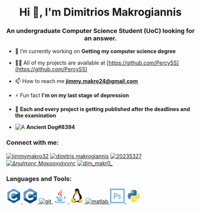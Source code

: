 <h1 align="center">Hi 👋, I'm Dimitrios Makrogiannis</h1>
<h3 align="center">An undergraduate Computer Science Student (UoC) looking for an answer.</h3>

- 🔭 I’m currently working on **Getting my computer science degree**

- 👨‍💻 All of my projects are available at [https://github.com/PercySS](https://github.com/PercySS)

- 📫 How to reach me **jimmy.makro24@gmail.com**

- ⚡ Fun fact **I'm on my last stage of depression**

- 💬 **Each and every project is getting published after the deadlines and the examination**

- <a href="https://discord.gg" target="blank"><img align="left" src="https://raw.githubusercontent.com/rahuldkjain/github-profile-readme-generator/master/src/images/icons/Social/discord.svg" alt="Ancient Dog#8394" height="20" width="30" /></a>**Ancient Dog#8394**

<h3 align="left">Connect with me:</h3>
<p align="left">
<a href="https://twitter.com/JimmyMakro32" target="blank"><img align="center" src="https://raw.githubusercontent.com/rahuldkjain/github-profile-readme-generator/master/src/images/icons/Social/twitter.svg" alt="jimmymakro32" height="30" width="40" /></a>
<a href="https://www.linkedin.com/in/dimitris-makrogiannis-95033b243/" target="blank"><img align="center" src="https://raw.githubusercontent.com/rahuldkjain/github-profile-readme-generator/master/src/images/icons/Social/linked-in-alt.svg" alt="dimitris makrogiannis" height="30" width="40" /></a>
<a href="https://stackoverflow.com/users/20235327" target="blank"><img align="center" src="https://raw.githubusercontent.com/rahuldkjain/github-profile-readme-generator/master/src/images/icons/Social/stack-overflow.svg" alt="20235327" height="30" width="40" /></a>
<a href="https://www.facebook.com/profile.php?id=100011068027993" target="blank"><img align="center" src="https://raw.githubusercontent.com/rahuldkjain/github-profile-readme-generator/master/src/images/icons/Social/facebook.svg" alt="Δημήτρης Μακρογιάννης" height="30" width="40" /></a>
<a href="https://instagram.com/dim_makr0_" target="blank"><img align="center" src="https://raw.githubusercontent.com/rahuldkjain/github-profile-readme-generator/master/src/images/icons/Social/instagram.svg" alt="dim_makr0_" height="30" width="40" /></a>

</p>

<h3 align="left">Languages and Tools:</h3>
<p align="left"> <a href="https://www.cprogramming.com/" target="_blank" rel="noreferrer"> <img src="https://raw.githubusercontent.com/devicons/devicon/master/icons/c/c-original.svg" alt="c" width="40" height="40"/> </a> <a href="https://www.w3schools.com/cpp/" target="_blank" rel="noreferrer"> <img src="https://raw.githubusercontent.com/devicons/devicon/master/icons/cplusplus/cplusplus-original.svg" alt="cplusplus" width="40" height="40"/> </a> <a href="https://git-scm.com/" target="_blank" rel="noreferrer"> <img src="https://www.vectorlogo.zone/logos/git-scm/git-scm-icon.svg" alt="git" width="40" height="40"/> </a> <a href="https://www.java.com" target="_blank" rel="noreferrer"> <img src="https://raw.githubusercontent.com/devicons/devicon/master/icons/java/java-original.svg" alt="java" width="40" height="40"/> </a> <a href="https://www.linux.org/" target="_blank" rel="noreferrer"> <img src="https://raw.githubusercontent.com/devicons/devicon/master/icons/linux/linux-original.svg" alt="linux" width="40" height="40"/> </a> <a href="https://www.mathworks.com/" target="_blank" rel="noreferrer"> <img src="https://upload.wikimedia.org/wikipedia/commons/2/21/Matlab_Logo.png" alt="matlab" width="40" height="40"/> </a> <a href="https://www.photoshop.com/en" target="_blank" rel="noreferrer"> <img src="https://raw.githubusercontent.com/devicons/devicon/master/icons/photoshop/photoshop-line.svg" alt="photoshop" width="40" height="40"/> </a> <a href="https://www.python.org" target="_blank" rel="noreferrer"> <img src="https://raw.githubusercontent.com/devicons/devicon/master/icons/python/python-original.svg" alt="python" width="40" height="40"/> </a> </p>
